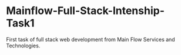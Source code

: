 # Mainflow-Full-Stack-Intenship-Task1
First task of full stack web development from Main Flow Services and Technologies.
